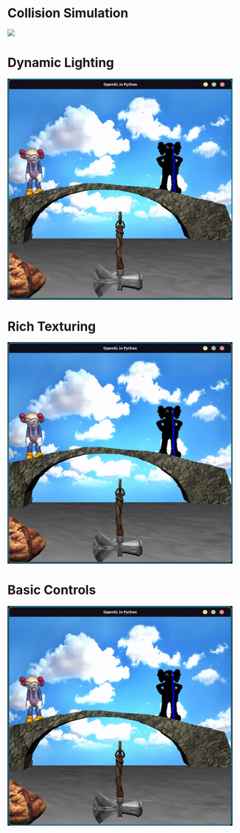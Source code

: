  # Collision Simulation
 ![](https://github.com/JosephArmas/side-quest/blob/main/assets/collision-simulation.gif)

# Dynamic Lighting
![](https://github.com/JosephArmas/side-quest/blob/main/assets/lighting.gif)

# Rich Texturing
![](https://github.com/JosephArmas/side-quest/blob/main/assets/hammer-drop.gif)

# Basic Controls
![](https://github.com/JosephArmas/side-quest/blob/main/assets/basic-controls.gif)
